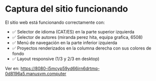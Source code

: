 # Captura del sitio funcionando

El sitio web está funcionando correctamente con:

- ✅ Selector de idioma (CAT/ES) en la parte superior izquierda
- ✅ Selector de autores (miranda perez hita, equipa grafica, 6508)
- ✅ Menú de navegación en la parte inferior izquierda
- ✅ Proyectos renderizados en la columna derecha con sus colores de fondo
- ✅ Layout responsive (1/3 y 2/3 en desktop)

Ver en: https://8080-i5mcyp59yd66irn6drtmq-0d8196a5.manusvm.computer

